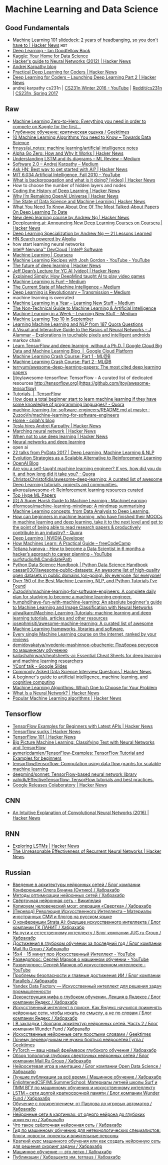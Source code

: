 # Machine Learning and Data Science
## Good Fundamentals
- [Machine Learning 101 slidedeck: 2 years of headbanging, so you don't have to | Hacker News](https://news.ycombinator.com/item?id=15919115) `HOT`
- [Deep Learning - Ian Goodfellow Book](http://www.deeplearningbook.org/)
- [Kaggle: Your Home for Data Science](https://www.kaggle.com/)
- [Hacker's guide to Neural Networks (2012) | Hacker News](https://news.ycombinator.com/item?id=14769525)
- [Andrej Karpathy blog](http://karpathy.github.io/)
- [Practical Deep Learning for Coders | Hacker News](https://news.ycombinator.com/item?id=13224588)
- [Deep Learning for Coders – Launching Deep Learning Part 2 | Hacker News](https://news.ycombinator.com/item?id=14887414)
- andrej karpathy cs231n | [CS231n Winter 2016 - YouTube](https://www.youtube.com/playlist?list=PLkt2uSq6rBVctENoVBg1TpCC7OQi31AlC) | [Reddit/cs231n](https://www.reddit.com/r/cs231n/) | [CS231n, Spring 2017](https://www.youtube.com/playlist?list=PLC1qU-LWwrF64f4QKQT-Vg5Wr4qEE1Zxk)

## Raw
- [Machine Learning Zero-to-Hero: Everything you need in order to compete on Kaggle for the first…](https://towardsdatascience.com/machine-learning-zero-to-hero-everything-you-need-in-order-to-compete-on-kaggle-for-the-first-time-18644e701cf1)
- [Глубинное обучение: критическая оценка / Geektimes](https://geektimes.ru/post/297309/)
- [10 Machine Learning Algorithms You need to Know – Towards Data Science](https://towardsdatascience.com/10-machine-learning-algorithms-you-need-to-know-77fb0055fe0)
- [frnsys/ai_notes: machine learning/artificial intelligence notes](https://github.com/frnsys/ai_notes)
- [Alpha Go Zero: How and Why It Works | Hacker News](https://news.ycombinator.com/item?id=15627340)
- [Understanding LSTM and its diagrams – ML Review – Medium](https://medium.com/mlreview/understanding-lstm-and-its-diagrams-37e2f46f1714)
- [Software 2.0 – Andrej Karpathy – Medium](https://medium.com/@karpathy/software-2-0-a64152b37c35)
- [Ask HN: Best way to get started with AI? | Hacker News](https://news.ycombinator.com/item?id=15689399)
- [MIT 6.034 Artificial Intelligence, Fall 2010 - YouTube](https://www.youtube.com/playlist?list=PLUl4u3cNGP63gFHB6xb-kVBiQHYe_4hSi)
- [What is backpropagation and what is it doing? [video] | Hacker News](https://news.ycombinator.com/item?id=15625330)
- How to choose the number of hidden layers and nodes
- [Coding the History of Deep Learning | Hacker News](https://news.ycombinator.com/item?id=15311773)
- [Why I’m Remaking OpenAI Universe | Hacker News](https://news.ycombinator.com/item?id=14634909)
- [The State of Data Science and Machine Learning | Hacker News](https://news.ycombinator.com/item?id=15586323)
- [What You Need To Know About One Of The Most Talked-About Papers On Deep Learning To Date](https://www.forbes.com/sites/quora/2017/10/13/what-you-need-to-know-about-one-of-the-most-talked-about-papers-on-deep-learning-to-date/#3f1e3a585553)
- [New deep learning course by Andrew Ng | Hacker News](https://news.ycombinator.com/item?id=15002208)
- [Deeplearning.ai: Announcing New Deep Learning Courses on Coursera | Hacker News](https://news.ycombinator.com/item?id=14958779)
- [Deep Learning Specialization by Andrew Ng — 21 Lessons Learned](https://medium.com/towards-data-science/deep-learning-specialization-by-andrew-ng-21-lessons-learned-15ffaaef627c)
- [HN Search powered by Algolia](https://hn.algolia.com/?query=machine%20learning&sort=byPopularity&prefix&page=0&dateRange=all&type=story)
- how start learning neural networks
- [Intel® Nervana™ DevCloud | Intel® Software](https://software.intel.com/en-us/ai-academy/tools/devcloud?_ga=2.14238133.302191868.1509647721-1098864385.1507322226)
- [Machine Learning | Coursera](https://www.coursera.org/learn/machine-learning)
- [Machine Learning Recipes with Josh Gordon - YouTube - YouTube](https://www.youtube.com/playlist?list=PLOU2XLYxmsIIuiBfYad6rFYQU_jL2ryal)
- [The future of deep learning | Hacker News](https://news.ycombinator.com/item?id=14797364&utm_term=comment)
- [Jeff Dean’s Lecture for YC AI [video] | Hacker News](https://news.ycombinator.com/item?id=14950122)
- [Explained Simply: How DeepMind taught AI to play video games](https://medium.freecodecamp.org/explained-simply-how-deepmind-taught-ai-to-play-video-games-9eb5f38c89ee)
- [Machine Learning is Fun! – Medium](https://medium.com/@ageitgey/machine-learning-is-fun-80ea3ec3c471)
- [The Current State of Machine Intelligence – Medium](https://medium.com/@shivon/the-current-state-of-machine-intelligence-f76c20db2fe1)
- [Deep Learning is Revolutionary – Transmission – Medium](https://medium.com/transmission-newsletter/deep-learning-is-revolutionary-d0f3667bafa0)
- machine learning is overrated
- [Machine Learning in a Year – Learning New Stuff – Medium](https://medium.com/learning-new-stuff/machine-learning-in-a-year-cdb0b0ebd29c#.pwuo4s21n)
- [The Non-Technical Guide to Machine Learning & Artificial Intelligence](https://machinelearnings.co/a-humans-guide-to-machine-learning-e179f43b67a0)
- [Machine Learning in a Week – Learning New Stuff – Medium](https://medium.com/learning-new-stuff/machine-learning-in-a-week-a0da25d59850)
- [Machine Learning Top 10 in September](https://medium.mybridge.co/machine-learning-top-10-in-september-6838169e9ee7)
- [Learning Machine Learning and NLP from 187 Quora Questions](https://unsupervisedmethods.com/learning-machine-learning-and-nlp-from-185-quora-questions-cebe42e47da8)
- [A Visual and Interactive Guide to the Basics of Neural Networks – J Alammar – Explorations in touchable pixels and intelligent androids](https://jalammar.github.io/visual-interactive-guide-basics-neural-networks/)
- markov chain
- [Learn TensorFlow and deep learning, without a Ph.D. | Google Cloud Big Data and Machine Learning Blog  |  Google Cloud Platform](https://cloud.google.com/blog/big-data/2017/01/learn-tensorflow-and-deep-learning-without-a-phd)
- [Machine Learning Crash Course: Part 1 · ML@B](https://ml.berkeley.edu/blog/2016/11/06/tutorial-1/)
- [Machine Learning Crash Course: Part 2 · ML@B](https://ml.berkeley.edu/blog/2016/12/24/tutorial-2/)
- [terryum/awesome-deep-learning-papers: The most cited deep learning papers](https://github.com/terryum/awesome-deep-learning-papers)
- [jtoy/awesome-tensorflow: TensorFlow - A curated list of dedicated resources http://tensorflow.org](https://github.com/jtoy/awesome-tensorflow)
- [Tutorials  |  TensorFlow](https://www.tensorflow.org/tutorials/)
- [How does a total beginner start to learn machine learning if they have some knowledge of programming languages? - Quora](https://www.quora.com/How-does-a-total-beginner-start-to-learn-machine-learning-if-they-have-some-knowledge-of-programming-languages)
- [machine-learning-for-software-engineers/README.md at master · ZuzooVn/machine-learning-for-software-engineers](https://github.com/ZuzooVn/machine-learning-for-software-engineers/blob/master/README.md)
- [Home - colah's blog](http://colah.github.io/)
- [Tesla hires Andrej Karpathy | Hacker News](https://news.ycombinator.com/item?id=14599668)
- [Marching neural network | Hacker News](https://news.ycombinator.com/item?id=14634092)
- [When not to use deep learning | Hacker News](https://news.ycombinator.com/item?id=14732592)
- [Neural networks and deep learning](http://neuralnetworksanddeeplearning.com/)
- open ai
- [22 talks from PyData 2017 | Deep Learning, Machine Learning & NLP](https://www.analyticsvidhya.com/blog/2017/05/pydata-amsterdam-2017-machine-learning-deep-learning-data-science/)
- [Evolution Strategies as a Scalable Alternative to Reinforcement Learning](https://blog.openai.com/evolution-strategies/)
- [OpenAI Blog](https://blog.openai.com/)
- [Are you a self-taught machine learning engineer? If yes, how did you do it, and how long did it take you? - Quora](https://www.quora.com/Are-you-a-self-taught-machine-learning-engineer-If-yes-how-did-you-do-it-and-how-long-did-it-take-you)
- [ChristosChristofidis/awesome-deep-learning: A curated list of awesome Deep Learning tutorials, projects and communities.](https://github.com/ChristosChristofidis/awesome-deep-learning)
- [aikorea/awesome-rl: Reinforcement learning resources curated](https://github.com/aikorea/awesome-rl#papers--thesis)
- [Top Hype ML Papers](http://www.arxiv-sanity.com/toptwtr?timefilter=month)
- [[D] A Super Harsh Guide to Machine Learning : MachineLearning](https://www.reddit.com/r/MachineLearning/comments/5z8110/d_a_super_harsh_guide_to_machine_learning/)
- [dformoso/machine-learning-mindmap: A mindmap summarising Machine Learning concepts, from Data Analysis to Deep Learning.](https://github.com/dformoso/machine-learning-mindmap)
- [How can beginners in machine learning, who have finished their MOOCs in machine learning and deep learning, take it to the next level and get to the point of being able to read research papers & productively contribute in an industry? - Quora](https://www.quora.com/How-can-beginners-in-machine-learning-who-have-finished-their-MOOCs-in-machine-learning-and-deep-learning-take-it-to-the-next-level-and-get-to-the-point-of-being-able-to-read-research-papers-productively-contribute-in-an-industry)
- [Deep Learning | NVIDIA Developer](https://developer.nvidia.com/deep-learning)
- [How Machines Learn: A Practical Guide – freeCodeCamp](https://medium.freecodecamp.org/how-machines-learn-a-practical-guide-203aae23cafb)
- [Tetiana Ivanova - How to become a Data Scientist in 6 months a hacker’s approach to career planning - YouTube](https://www.youtube.com/watch?v=rIofV14c0tc)
- [surfstudio/MLCandidatePath](https://github.com/surfstudio/MLCandidatePath)
- [Python Data Science Handbook | Python Data Science Handbook](https://jakevdp.github.io/PythonDataScienceHandbook/)
- [caesar0301/awesome-public-datasets: An awesome list of high-quality open datasets in public domains (on-going). By everyone, for everyone!](https://github.com/caesar0301/awesome-public-datasets)
- [Over 150 of the Best Machine Learning, NLP, and Python Tutorials I’ve Found](https://unsupervisedmethods.com/over-150-of-the-best-machine-learning-nlp-and-python-tutorials-ive-found-ffce2939bd78)
- [ZuzooVn/machine-learning-for-software-engineers: A complete daily plan for studying to become a machine learning engineer.](https://github.com/ZuzooVn/machine-learning-for-software-engineers)
- [humphd/have-fun-with-machine-learning: An absolute beginner's guide to Machine Learning and Image Classification with Neural Networks](https://github.com/humphd/have-fun-with-machine-learning)
- [ujjwalkarn/Machine-Learning-Tutorials: machine learning and deep learning tutorials, articles and other resources](https://github.com/ujjwalkarn/Machine-Learning-Tutorials)
- [josephmisiti/awesome-machine-learning: A curated list of awesome Machine Learning frameworks, libraries and software.](https://github.com/josephmisiti/awesome-machine-learning)
- [Every single Machine Learning course on the internet, ranked by your reviews](https://medium.freecodecamp.com/every-single-machine-learning-course-on-the-internet-ranked-by-your-reviews-3c4a7b8026c0)
- [demidovakatya/vvedenie-mashinnoe-obuchenie: Подборка ресурсов по машинному обучению](https://github.com/demidovakatya/vvedenie-mashinnoe-obuchenie)
- [kailashahirwar/cheatsheets-ai: Essential Cheat Sheets for deep learning and machine learning researchers](https://github.com/kailashahirwar/cheatsheets-ai)
- [YConf talk - Google Slides](https://docs.google.com/presentation/d/119VW6ueBGLQXsw-jGMboGP2-WuOnyMAOYLgd44SL6xM/preview?slide=id.p)
- [Commonly Asked Data Science Interview Questions | Hacker News](https://news.ycombinator.com/item?id=15545240)
- [A beginner's guide to artificial intelligence, machine learning, and cognitive computing](https://www.ibm.com/developerworks/library/cc-beginner-guide-machine-learning-ai-cognitive/index.html)
- [Machine Learning Algorithms: Which One to Choose for Your Problem](https://blog.statsbot.co/machine-learning-algorithms-183cc73197c)
- [What Is a Neural Network? | Hacker News](https://news.ycombinator.com/item?id=15409898)
- [Popular Machine Learning algorithms | Hacker News](https://news.ycombinator.com/item?id=15677095)

## Tensorflow
- [TensorFlow Examples for Beginners with Latest APIs | Hacker News](https://news.ycombinator.com/item?id=15335107)
- [Tensorflow sucks | Hacker News](https://news.ycombinator.com/item?id=15429824)
- [TensorFlow 101 | Hacker News](https://news.ycombinator.com/item?id=15525072)
- [Big Picture Machine Learning: Classifying Text with Neural Networks and TensorFlow](https://medium.freecodecamp.org/big-picture-machine-learning-classifying-text-with-neural-networks-and-tensorflow-d94036ac2274)
- [aymericdamien/TensorFlow-Examples: TensorFlow Tutorial and Examples for beginners](https://github.com/aymericdamien/TensorFlow-Examples?utm_source=hackernewsletter&utm_medium=email&utm_term=data)
- [tensorflow/tensorflow: Computation using data flow graphs for scalable machine learning](https://github.com/tensorflow/tensorflow)
- [deepmind/sonnet: TensorFlow-based neural network library](https://github.com/deepmind/sonnet)
- [vahidk/EffectiveTensorflow: TensorFlow tutorials and best practices.](https://github.com/vahidk/EffectiveTensorflow)
- [Google Releases Colaboratory | Hacker News](https://news.ycombinator.com/item?id=15652549)

## CNN
- [An Intuitive Explanation of Convolutional Neural Networks (2016) | Hacker News](https://news.ycombinator.com/item?id=15328516)

## RNN
- [Exploring LSTMs | Hacker News](https://news.ycombinator.com/item?id=14526305)
- [The Unreasonable Effectiveness of Recurrent Neural Networks | Hacker News](https://news.ycombinator.com/item?id=9584325)

## Russian
- [Введение в архитектуры нейронных сетей / Блог компании Конференции Олега Бунина (Онтико) / Хабрахабр](https://habrahabr.ru/company/oleg-bunin/blog/340184/)
- [Методы оптимизации нейронных сетей / Хабрахабр](https://habrahabr.ru/post/318970/)
- [Свёрточная нейронная сеть - Википедия](https://ru.wikipedia.org/wiki/Свёрточная_нейронная_сеть)
- [Копируем человеческий мозг: операция «Свертка» / Хабрахабр](https://habrahabr.ru/post/333772/)
- [[Перевод] Революция Искусственного Интеллекта – Материалы иностранных СМИ и блогов на русском языке](https://interpreted.d3.ru/perevod-revoliutsiia-iskusstvennogo-intellekta-684922/?sorting=rating)
- [О конференции Strata AI: будущее искусственного интеллекта / Блог компании ГК ЛАНИТ / Хабрахабр](https://habrahabr.ru/company/lanit/blog/339874/)
- [На пути к естественному интеллекту / Блог компании JUG.ru Group / Хабрахабр](https://habrahabr.ru/company/jugru/blog/339806/)
- [Достижения в глубоком обучении за последний год / Блог компании Mail.Ru Group / Хабрахабр](https://habrahabr.ru/company/mailru/blog/338248/)
- [15x4 - 15 минут про Искусственный Интеллект - YouTube](https://www.youtube.com/watch?v=JW78WYT8HU4)
- [Разведопрос: Сергей Марков о машинном обучении - YouTube](https://www.youtube.com/watch?v=aW-b4eaWtMY)
- [Разведопрос: Сергей Марков об искусственном интеллекте - YouTube](https://www.youtube.com/watch?v=kuRQRoVlo3M&index=35)
- [Проблемы безопасности и главные достижения ИИ / Блог компании Parallels / Хабрахабр](https://habrahabr.ru/company/parallels/blog/331726/)
- [Yandex Data Factory — Искусственный интеллект для решения задач промышленности](https://yandexdatafactory.com/ru/)
- [Деконструкция мифа о глубоком обучении. Лекция в Яндексе / Блог компании Яндекс / Хабрахабр](https://habrahabr.ru/company/yandex/blog/315138/)
- [Искусственный интеллект в поиске. Как Яндекс научился применять нейронные сети, чтобы искать по смыслу, а не по словам / Блог компании Яндекс / Хабрахабр](https://habrahabr.ru/company/yandex/blog/314222/)
- [[ В закладки ] Зоопарк архитектур нейронных сетей. Часть 2 / Блог компании Wunder Fund / Хабрахабр](https://habrahabr.ru/company/wunderfund/blog/313906/)
- [Искусственные нейронные сети простыми словами / Geektimes](https://geektimes.ru/post/277088/)
- [Почему переводчикам не нужно бояться нейросетей Гугла / Geektimes](https://geektimes.ru/post/286692/)
- [PyTorch — ваш новый фреймворк глубокого обучения / Хабрахабр](https://habrahabr.ru/post/334380/)
- [Обзор топологий глубоких сверточных нейронных сетей / Блог компании Mail.Ru Group / Хабрахабр](https://habrahabr.ru/company/mailru/blog/311706/)
- [Нейросетевая игра в имитацию / Блог компании Open Data Science / Хабрахабр](https://habrahabr.ru/company/ods/blog/322514/)
- [Лучшие публикации за всё время / Машинное обучение / Хабрахабр](https://habrahabr.ru/hub/machine_learning/best/alltime/)
- [EnlightenedCSF/MLSummerSchool: Материалы летней школы Surf и ПММ ВГУ по машинному обучению и искусственному интеллекту](https://github.com/EnlightenedCSF/MLSummerSchool)
- [LSTM – сети долгой краткосрочной памяти / Блог компании Wunder Fund / Хабрахабр](https://habrahabr.ru/company/wunderfund/blog/331310/)
- [Обучение с подкреплением: от Павлова до игровых автоматов / Хабрахабр](https://habrahabr.ru/post/322404/)
- [Нейронные сети в картинках: от одного нейрона до глубоких архитектур / Хабрахабр](https://habrahabr.ru/post/322438/)
- [Что такое свёрточная нейронная сеть / Хабрахабр](https://habrahabr.ru/post/309508/)
- [Гид по машинному обучению для нетехнологических специалистов: блоги, новости, проекты и влиятельные персоны](https://vc.ru/20156-nontechnical-ml-guide)
- [Краткий курс машинного обучения или как создать нейронную сеть для решения скоринг задачи / Хабрахабр](https://habrahabr.ru/post/340792/)
- [Машинное обучение — это легко / Хабрахабр](https://habrahabr.ru/post/319288/)
- [Публикации / Хабрацентр им. ternaus / Хабрахабр](https://habrahabr.ru/users/ternaus/posts/)
